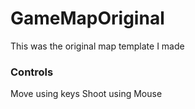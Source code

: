 # GameMapOriginal
This was the original map template I made 

### Controls 
Move using keys 
Shoot using Mouse


<!-- ![Alt Text](./image.png) -->

